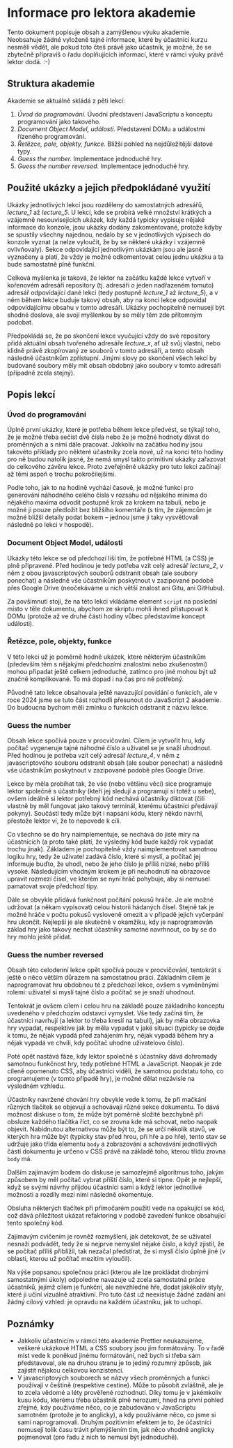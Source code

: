 # Informace pro lektora akademie

Tento dokument popisuje obsah a zamýšlenou výuku akademie. Neobsahuje žádné vyloženě tajné informace, které by
účastníci kurzu nesměli vědět, ale pokud toto čteš právě jako účastník, je možné, že se zbytečně připravíš o řadu
doplňujících informací, které v rámci výuky právě lektor dodá. :-)

## Struktura akademie

Akademie se aktuálně skládá z pěti lekcí:

1. _Úvod do programování._ Úvodní představení JavaScriptu a konceptu programování jako takového.
1. _Document Object Model, události._ Představení DOMu a událostmi řízeného programování.
1. _Řetězce, pole, objekty, funkce._ Bližší pohled na nejdůležitější datové typy.
1. _Guess the number._ Implementace jednoduché hry.
1. _Guess the number reversed._ Implementace jednoduché hry.

## Použité ukázky a jejich předpokládané využití

Ukázky jednotlivých lekcí jsou rozděleny do samostatných adresářů, _lecture\_1_ až _lecture\_5_. U lekcí, kde se
probírá velké množství krátkých a vzájemně nesouvisejících ukázek, kdy každá typicky vypisuje nějaké informace do
konzole, jsou ukázky dodány zakomentované, protože kdyby se spustily všechny najednou, nedalo by se v jednotlivých
výpisech do konzole vyznat (a nelze vyloučit, že by se některé ukázky i vzájemně ovlivňovaly). Sekce odpovídající
jednotlivým ukázkám jsou ale jasně vyznačeny a platí, že vždy je možné odkomentovat celou jednu ukázku a ta bude
samostatně plně funkční.

Celková myšlenka je taková, že lektor na začátku každé lekce vytvoří v kořenovém adresáři repository (tj. adresáři o
jeden nadřazeném tomuto) adresář odpovídající dané lekci (tedy postupně _lecture\_1_ až _lecture\_5_), a v něm během
lekce buduje takový obsah, aby na konci lekce odpovídal odpovídajícímu obsahu v tomto adresáři. Ukázky pochopitelně
nemusejí být shodné doslova, ale svojí myšlenkou by se měly těm zde přítomným podobat.

Předpokládá se, že po skončení lekce vyučující vždy do své repository přidá aktuální obsah tvořeného adresáře
_lecture\_x_, ať už svůj vlastní, nebo klidně právě zkopírovaný ze souborů v tomto adresáři, a tento obsah následně
účastníkům zpřístupní. Jinými slovy po skončení všech lekcí by budované soubory měly mít obsah obdobný jako soubory v
tomto adresáři (případně zcela stejný).

## Popis lekcí

### Úvod do programování

Úplně první ukázky, které je potřeba během lekce předvést, se týkají toho, že je možné třeba sečíst dvě čísla nebo že
je možné hodnoty dávat do proměnných a s nimi dále pracovat. Jakkoliv na začátku hodiny jsou takovéto příklady pro
některé účastníky zcela nové, už na konci této hodiny pro ně budou natolik jasné, že nemá smysl takto primitivní ukázky
zařazovat do celkového závěru lekce. Proto zveřejněné ukázky pro tuto lekci začínají až těmi aspoň o trochu
pokročilejšími.

Podle toho, jak to na hodině vychází časově, je možné funkci pro generování náhodného celého čísla v rozsahu od
nějakého minima do nějakého maxima odvodit postupně krok za krokem na tabuli, nebo je možné ji pouze předložit bez
bližšího komentáře (s tím, že zájemcům je možné bližší detaily podat bokem – jednou jsme ji taky vysvětlovali následně
po lekci v hospodě).

### Document Object Model, události

Ukázky této lekce se od předchozí liší tím, že potřebné HTML (a CSS) je plně připravené. Před hodinou je tedy potřeba
vzít celý adresář _lecture\_2_, v něm z obou javascriptových souborů odstranit obsah (ale soubory ponechat) a následně
vše účastníkům poskytnout v zazipované podobě přes Google Drive (neočekáváme u nich větší znalost ani Gitu, ani
GitHubu).

Za povšimnutí stojí, že na této lekci vkládáme element `script` na poslední místo v těle dokumentu, abychom ze skriptu
mohli ihned přistupovat k DOMu (protože až ve druhé části hodiny vůbec představíme koncept události).

### Řetězce, pole, objekty, funkce

V této lekci už je poměrně hodně ukázek, které některým účastníkům (především těm s nějakými předchozími znalostmi nebo
zkušenostmi) mohou připadat ještě celkem jednoduché, zatímco pro jiné mohou být už značně komplikované. To má dopad i
na čas pro ně potřebný.

Původně tato lekce obsahovala ještě navazující povídání o funkcích, ale v roce 2024 jsme se tuto část rozhodli
přesunout do JavaScript 2 akademie. Do budoucna bychom měli zmínku o funkcích odstranit z názvu lekce.

### Guess the number

Obsah lekce spočívá pouze v procvičování. Cílem je vytvořit hru, kdy počítač vygeneruje tajné náhodné číslo a uživatel se
je snaží uhodnout. Před hodinou je potřeba vzít celý adresář _lecture\_4_, v něm z javascriptového souboru odstranit
obsah (ale soubor ponechat) a následně vše účastníkům poskytnout v zazipované podobě přes Google Drive.

Lekce by měla probíhat tak, že vše (nebo většinu věcí) sice programuje lektor společně s účastníky (kteří jej sledují a
programují si totéž u sebe), ovšem ideálně si lektor potřebný kód nechává účastníky diktovat (čili vlastně by měl
fungovat jako takový terminál, kterému účastníci předávají pokyny). Součástí tedy může být i napsání kódu, který někdo
navrhl, přestože lektor ví, že to nepovede k cíli.

Co všechno se do hry naimplementuje, se nechává do jisté míry na účastnících (a proto také platí, že výsledný kód bude
každý rok vypadat trochu jinak). Základem je pochopitelně vždy naimplementovat samotnou logiku hry, tedy že uživatel
zadává číslo, které si myslí, a počítač jej informuje buďto, že uhodl, nebo že jeho číslo je příliš nízké, nebo příliš
vysoké. Následujícím vhodným krokem je při neuhodnutí na obrazovce upravit rozmezí čísel, ve kterém se nyní hráč
pohybuje, aby si nemusel pamatovat svoje předchozí tipy.

Dále se obvykle přidává funkčnost počítání pokusů hráče. Je ale možné udržovat (a někam vypisovat) celou historii
hádaných čísel. Stejně tak je možné hráče v počtu pokusů vysloveně omezit a v případě jejich vyčerpání hru ukončit.
Nejlepší je ale skutečně v okamžiku, kdy je naprogramován základ hry jako takový nechat účastníky samotné navrhnout, co
by se do hry mohlo ještě přidat.

### Guess the number reversed

Obsah této celodenní lekce opět spočívá pouze v procvičování, tentokrát s ještě o něco větším důrazem na samostatnou
práci. Základním cílem je naprogramovat hru obdobnou té z předchozí lekce, ovšem s vyměněnými rolemi: uživatel si myslí
tajné číslo a počítač se je snaží uhodnout.

Tentokrát je ovšem cílem i celou hru na základě pouze základního konceptu uvedeného v předchozím odstavci vymyslet. Vše
tedy začíná tím, že účastníci navrhují (a lektor to třeba kreslí na tabuli), jak by měla obrazovka hry vypadat,
respektive jak by měla vypadat v jaké situaci (typicky se dojde k tomu, že nějak vypadá před zahájením hry, nějak
vypadá během hry a nějak vypadá ve chvíli, kdy počítač uhodne uživatelovo číslo).

Poté opět nastává fáze, kdy lektor společně s účastníky dává dohromady samotnou funkčnost hry, tedy potřebné HTML a
JavaScript. Naopak je zde cíleně opomenuto CSS, aby účastníci viděli, že samotnou podstatu toho, co programujeme (v
tomto případě hry), je možné dělat nezávisle na výsledném vzhledu.

Účastníky navržené chování hry obvykle vede k tomu, že při mačkání různých tlačítek se objevují a schovávají různé
sekce dokumentu. To dává možnost diskuse o tom, že může být poměrně složité bezchybně při obsluze každého tlačítka
říct, co se zrovna kde má schovat, nebo naopak objevit. Nabídnutou alternativou může být to, že se určí několik stavů, ve
kterých hra může být (typicky stav před hrou, při hře a po hře), tento stav se udržuje jako třída elementu `body` a
zobrazování a schovávání jednotlivých částí dokumentu je určeno v CSS právě na základě toho, kterou třídu zrovna `body`
má.

Dalším zajímavým bodem do diskuse je samozřejmě algoritmus toho, jakým způsobem by měl počítač vybrat příští číslo,
které si tipne. Opět je nejlepší, když se svými návrhy přijdou účastníci sami a když lektor jednotlivé možnosti a
rozdíly mezi nimi následně okomentuje.

Obsluha některých tlačítek při přímočarém použití vede na opakující se kód, což dává příležitost ukázat refaktoring v
podobě zavedení funkce obsahující tento společný kód.

Zajímavým cvičením je rovněž rozmyšlení, jak detekovat, že se uživatel nesnaží podvádět, tedy že si nejprve nemyslel
nějaké číslo, a když zjistil, že se počítač příliš přiblížil, tak nezačal předstírat, že si myslí číslo úplně jiné (v
oblasti, kterou už počítač mezitím vyloučil).

Na výše popsanou společnou práci (kterou ale lze prokládat drobnými samostatnými úkoly) odpoledne navazuje už zcela
samostatná práce účastníků, jejímž cílem je funkční, ale nevzhledné hře, dodat jakékoliv styly, které ji učiní vizuálně
atraktivní. Pro tuto část už neexistuje žádné zadání ani žádný cílový vzhled: je opravdu na každém účastníku, jak to
uchopí.

## Poznámky

- Jakkoliv účastnicím v rámci této akademie Prettier neukazujeme, veškeré ukázkové HTML a CSS soubory jsou jím
  formátovány. To v řadě míst vede k poněkud jinému formátování, než bych si třeba sám představoval, ale na druhou
  stranu je to jediný rozumný způsob, jak zajistit nějakou celkovou konzistenci.
- V javascriptových souborech se názvy všech proměnných a funkcí používají v češtině (respektive cestine). Může to
  působit zvláštně, ale je to zcela vědomé a léty prověřené rozhodnutí. Díky tomu je v jakémkoliv kusu kódu, kterému
  třeba účastník plně nerozumí, hned na první pohled zřejmé, kdy používáme něco, co je zabudováno v JavaScriptu
  samotném (protože je to anglicky), a kdy používáme něco, co jsme si sami naprogramovali. Druhým pozitivním efektem je
  to, že účastníci nemusejí tolik času trávit přemýšlením tím, jak něco vhodně anglicky pojmenovat (pro řadu z nich to
  nemusí být jednoduché).

